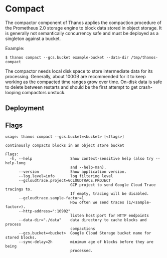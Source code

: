 # Compact

The compactor component of Thanos applies the compaction procedure of the Prometheus 2.0 storage engine to block data stored in object storage.
It is generally not semantically concurrency safe and must be deployed as a singleton against a bucket.

Example:

```
$ thanos compact --gcs.bucket example-bucket --data-dir /tmp/thanos-compact
```

The compactor needs local disk space to store intermediate data for its processing. Generally, about 100GB are recommended for it to keep working as the compacted time ranges grow over time.
On-disk data is safe to delete between restarts and should be the first attempt to get crash-looping compactors unstuck.

## Deployment

## Flags

[embedmd]:# (flags/compact.txt $)
```$
usage: thanos compact --gcs.bucket=<bucket> [<flags>]

continously compacts blocks in an object store bucket

Flags:
  -h, --help                 Show context-sensitive help (also try --help-long
                             and --help-man).
      --version              Show application version.
      --log.level=info       log filtering level
      --gcloudtrace.project=GCLOUDTRACE.PROJECT  
                             GCP project to send Google Cloud Trace tracings to.
                             If empty, tracing will be disabled.
      --gcloudtrace.sample-factor=1  
                             How often we send traces (1/<sample-factor>).
      --http-address=":10902"  
                             listen host:port for HTTP endpoints
      --data-dir="./data"    data directory to cache blocks and process
                             compactions
      --gcs.bucket=<bucket>  Google Cloud Storage bucket name for stored blocks.
      --sync-delay=2h        minimum age of blocks before they are being
                             processed.

```
